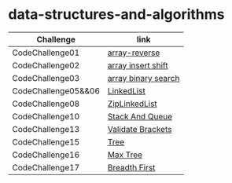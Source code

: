 # data-structures-and-algorithms

| Challenge           | link                                                           |
|---------------------|----------------------------------------------------------------|
| CodeChallenge01     | [array-reverse](./ArrayReverse/README.md)                      |
| CodeChallenge02     | [array insert shift](./array-insert-shift/README.md)           |
| CodeChallenge03     | [array binary search](./array-binary-search/README.md)         |
| CodeChallenge05&&06 | [LinkedList](./linkedlist/README.md)                           |
| CodeChallenge08     | [ZipLinkedList](./linkedlist/README-linked-list-zip.md)        |
| CodeChallenge10     | [Stack And Queue](./linkedlist/README%20Stack%20And%20Queue.md) |
| CodeChallenge13     | [Validate Brackets](./linkedlist/README-validateBrackets.md)   |
| CodeChallenge15     | [Tree](./trees/README.md)                                      |
| CodeChallenge16     | [Max Tree](./trees/MaxTree.md)                                 |
| CodeChallenge17     | [Breadth First](./trees/BreadthFirst.md)                       |
